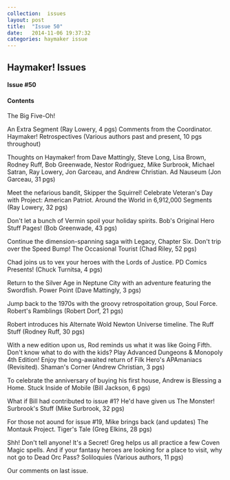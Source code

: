 ```yaml
---
collection:  issues
layout: post
title:  "Issue 50"
date:   2014-11-06 19:37:32
categories: haymaker issue
---
```


<h2>Haymaker! Issues</h2>

<h4>Issue #50</h4>

<h4>Contents</h4>

The Big Five-Oh!

An Extra Segment (Ray Lowery, 4 pgs)
Comments from the Coordinator.
Haymaker! Retrospectives (Various authors past and present, 10 pgs throughout)

Thoughts on Haymaker! from Dave Mattingly, Steve Long, Lisa Brown, Rodney Ruff, Bob Greenwade, Nestor Rodriguez, Mike Surbrook, Michael Satran, Ray Lowery, Jon Garceau, and Andrew Christian.
Ad Nauseum (Jon Garceau, 31 pgs)

Meet the nefarious bandit, Skipper the Squirrel!
Celebrate Veteran's Day with Project: American Patriot.
Around the World in 6,912,000 Segments (Ray Lowery, 32 pgs)

Don't let a bunch of Vermin spoil your holiday spirits.
Bob's Original Hero Stuff Pages! (Bob Greenwade, 43 pgs)

Continue the dimension-spanning saga with Legacy, Chapter Six.
Don't trip over the Speed Bump!
The Occasional Tourist (Chad Riley, 52 pgs)

Chad joins us to vex your heroes with the Lords of Justice.
PD Comics Presents! (Chuck Turnitsa, 4 pgs)

Return to the Silver Age in Neptune City with an adventure featuring the Swordfish.
Power Point (Dave Mattingly, 3 pgs)

Jump back to the 1970s with the groovy retrospoitation group, Soul Force.
Robert's Ramblings (Robert Dorf, 21 pgs)

Robert introduces his Alternate Wold Newton Universe timeline.
The Ruff Stuff (Rodney Ruff, 30 pgs)

With a new edition upon us, Rod reminds us what it was like Going Fifth.
Don't know what to do with the kids? Play Advanced Dungeons & Monopoly 4th Edition!
Enjoy the long-awaited return of Filk Hero's APAmaniacs (Revisited).
Shaman's Corner (Andrew Christian, 3 pgs)

To celebrate the anniversary of buying his first house, Andrew is Blessing a Home.
Stuck Inside of Mobile (Bill Jackson, 6 pgs)

What if Bill had contributed to issue #1? He'd have given us The Monster!
Surbrook's Stuff (Mike Surbrook, 32 pgs)

For those not aound for issue #19, Mike brings back (and updates) The Montauk Project.
Tiger's Tale (Greg Elkins, 28 pgs)

Shh! Don't tell anyone! It's a Secret!
Greg helps us all practice a few Coven Magic spells.
And if your fantasy heroes are looking for a place to visit, why not go to Dead Orc Pass?
Soliloquies (Various authors, 11 pgs)

Our comments on last issue.
